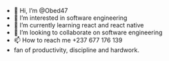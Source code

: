 - 👋 Hi, I’m @Obed47
- 👀 I’m interested in software engineering 
- 🌱 I’m currently learning react and react native
- 💞️ I’m looking to collaborate on software engineering 
- 📫 How to reach me +237 677 176 139
- fan of productivity, discipline and hardwork.

<!---
Obed47/Obed47 is a ✨ special ✨ repository because its `README.md` (this file) appears on your GitHub profile.
You can click the Preview link to take a look at your changes.
--->
